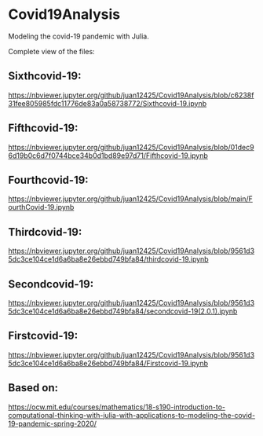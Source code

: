 # Covid19Analysis

Modeling the covid-19 pandemic with Julia. 

Complete view of the files: 

## Sixthcovid-19:

https://nbviewer.jupyter.org/github/juan12425/Covid19Analysis/blob/c6238f31fee805985fdc11776de83a0a58738772/Sixthcovid-19.ipynb

## Fifthcovid-19:

https://nbviewer.jupyter.org/github/juan12425/Covid19Analysis/blob/01dec96d19b0c6d7f0744bce34b0d1bd89e97d71/Fifthcovid-19.ipynb

## Fourthcovid-19: 

https://nbviewer.jupyter.org/github/juan12425/Covid19Analysis/blob/main/FourthCovid-19.ipynb

## Thirdcovid-19: 

https://nbviewer.jupyter.org/github/juan12425/Covid19Analysis/blob/9561d35dc3ce104ce1d6a6ba8e26ebbd749bfa84/thirdcovid-19.ipynb

## Secondcovid-19: 

https://nbviewer.jupyter.org/github/juan12425/Covid19Analysis/blob/9561d35dc3ce104ce1d6a6ba8e26ebbd749bfa84/secondcovid-19(2.0.1).ipynb

## Firstcovid-19: 

https://nbviewer.jupyter.org/github/juan12425/Covid19Analysis/blob/9561d35dc3ce104ce1d6a6ba8e26ebbd749bfa84/Firstcovid-19.ipynb

## Based on: 

https://ocw.mit.edu/courses/mathematics/18-s190-introduction-to-computational-thinking-with-julia-with-applications-to-modeling-the-covid-19-pandemic-spring-2020/
